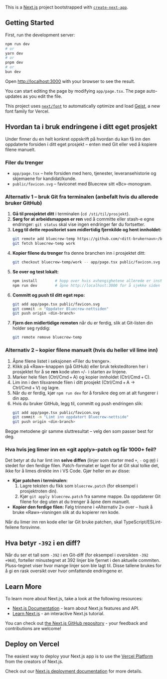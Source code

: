 This is a [Next.js](https://nextjs.org) project bootstrapped with [`create-next-app`](https://nextjs.org/docs/app/api-reference/cli/create-next-app).

## Getting Started

First, run the development server:

```bash
npm run dev
# or
yarn dev
# or
pnpm dev
# or
bun dev
```

Open [http://localhost:3000](http://localhost:3000) with your browser to see the result.

You can start editing the page by modifying `app/page.tsx`. The page auto-updates as you edit the file.

This project uses [`next/font`](https://nextjs.org/docs/app/building-your-application/optimizing/fonts) to automatically optimize and load [Geist](https://vercel.com/font), a new font family for Vercel.

## Hvordan ta i bruk endringene i ditt eget prosjekt

Under finner du en helt konkret oppskrift på hvordan du kan få inn den oppdaterte forsiden i ditt eget prosjekt – enten med Git eller ved å kopiere filene manuelt.

### Filer du trenger

* `app/page.tsx` – hele forsiden med hero, tjenester, leveransehistorie og skjemaene for kandidat/kunde.
* `public/favicon.svg` – faviconet med Bluecrew sitt «Bc»-monogram.

### Alternativ 1 – bruk Git fra terminalen (anbefalt hvis du allerede bruker GitHub)
1. **Gå til prosjektet ditt** i terminalen (`cd /sti/til/prosjekt`).
2. **Sørg for at arbeidsmappen er ren** ved å committe eller stash-e egne endringer: `git status` skal vise ingen endringer før du fortsetter.
3. **Legg til dette repositoriet som midlertidig fjernkilde og hent innholdet:**
   ```bash
   git remote add bluecrew-temp https://github.com/<ditt-brukernavn>/bluecrew.git
   git fetch bluecrew-temp work
   ```
4. **Kopier filene du trenger** fra denne branchen inn i prosjektet ditt:
   ```bash
   git checkout bluecrew-temp/work -- app/page.tsx public/favicon.svg
   ```
5. **Se over og test lokalt:**
   ```bash
   npm install        # hopp over hvis avhengighetene allerede er installert
   npm run dev        # åpne http://localhost:3000 for å sjekke siden
   ```
6. **Committ og push til ditt eget repo:**
   ```bash
   git add app/page.tsx public/favicon.svg
   git commit -m "Oppdater Bluecrew-nettsiden"
   git push origin <din-branch>
   ```
7. **Fjern den midlertidige remoten** når du er ferdig, slik at Git-listen din holder seg ryddig:
   ```bash
   git remote remove bluecrew-temp
   ```

### Alternativ 2 – kopier filene manuelt (hvis du heller vil lime inn)
1. Åpne filene listet i seksjonen «Filer du trenger».
2. Klikk på «Raw»-knappen (på GitHub) eller bruk teksteditoren her i prosjektet for å se **ren** kode uten `+`/`-` i starten av linjene.
3. Marker hele filen (Ctrl/Cmd + A) og kopier innholdet (Ctrl/Cmd + C).
4. Lim inn i den tilsvarende filen i ditt prosjekt (Ctrl/Cmd + A → Ctrl/Cmd + V) og lagre.
5. Når du er ferdig, kjør `npm run dev` for å forsikre deg om at alt fungerer i din app.
6. Hvis du bruker GitHub, legg til, committ og push endringen slik:
   ```bash
   git add app/page.tsx public/favicon.svg
   git commit -m "Limt inn oppdatert Bluecrew-nettside"
   git push origin <din-branch>
   ```

Begge metodene gir samme sluttresultat – velg den som passer best for deg.

### Hva hvis jeg limer inn en «git apply»-patch og får 1000+ feil?

Det betyr at du har limt inn **selve diffen** (linjer som starter med `+`, `-` og `@@`) i stedet for den ferdige filen. Patch-formatet er laget for at Git skal tolke det, ikke for å limes direkte inn i VS Code. Gjør heller en av disse:

* **Kjør patchen i terminalen:**
  1. Lagre teksten du fikk som `bluecrew.patch` (for eksempel i prosjektroten din).
  2. Kjør `git apply bluecrew.patch` fra samme mappe. Da oppdaterer Git filene for deg uten at du trenger å åpne dem manuelt.
* **Kopier den ferdige filen:** Følg trinnene i «Alternativ 2» over – husk å bruke «Raw»-visningen slik at du kopierer ren kode.

Når du limer inn ren kode eller lar Git bruke patchen, skal TypeScript/ESLint-feilene forsvinne.

## Hva betyr `-392` i en diff?

Når du ser et tall som `-392` i en Git-diff (for eksempel i oversikten `-392 +968`), forteller minustegnet at 392 linjer ble fjernet i den aktuelle commiten. Pluss-tegnet viser hvor mange linjer som ble lagt til. Disse tallene brukes for å gi en rask oversikt over hvor omfattende endringene er.

## Learn More

To learn more about Next.js, take a look at the following resources:

- [Next.js Documentation](https://nextjs.org/docs) - learn about Next.js features and API.
- [Learn Next.js](https://nextjs.org/learn) - an interactive Next.js tutorial.

You can check out [the Next.js GitHub repository](https://github.com/vercel/next.js) - your feedback and contributions are welcome!

## Deploy on Vercel

The easiest way to deploy your Next.js app is to use the [Vercel Platform](https://vercel.com/new?utm_medium=default-template&filter=next.js&utm_source=create-next-app&utm_campaign=create-next-app-readme) from the creators of Next.js.

Check out our [Next.js deployment documentation](https://nextjs.org/docs/app/building-your-application/deploying) for more details.

